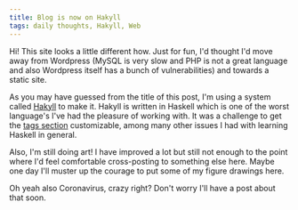 ```yaml
---
title: Blog is now on Hakyll
tags: daily thoughts, Hakyll, Web
---
```


Hi! This site looks a little different how. Just for fun, I'd thought I'd move
away from Wordpress (MySQL is very slow and PHP is not a great language and also
Wordpress itself has a bunch of vulnerabilities) and towards a static site.

As you may have guessed from the title of this post, I'm using a system called
[Hakyll](http://jaspervdj.be/hakyll) to make it. Hakyll is written in Haskell
which is one of the worst language's I've had the pleasure of working with. It
was a challenge to get the [tags section](/tags.html) customizable, among many
other issues I had with learning Haskell in general.

Also, I'm still doing art! I have improved a lot but still not enough to the
point where I'd feel comfortable cross-posting to something else here. Maybe
one day I'll muster up the courage to put some of my figure drawings here.

Oh yeah also Coronavirus, crazy right? Don't worry I'll have a post about that soon.
